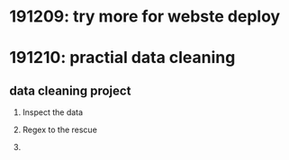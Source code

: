# 191209: try more for webste deploy  

# 191210: practial data cleaning  
## data cleaning project  
1. Inspect the data  

2. Regex to the rescue  

3. 
 
